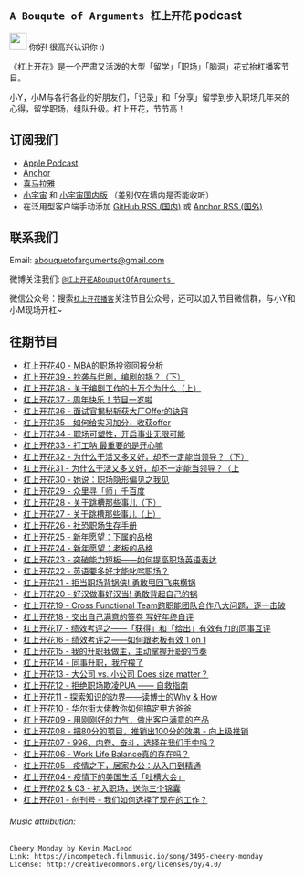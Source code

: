 ## `A Bouqute of Arguments 杠上开花` podcast

<img src="https://emma-oc.github.io/podcast-host/img/logo.jpg" height="30" width="30"> 你好! 很高兴认识你 :)

《杠上开花》是一个严肃又活泼的大型「留学」「职场」「脑洞」花式抬杠播客节目。

小Y，小M与各行各业的好朋友们，「记录」和「分享」留学到步入职场几年来的心得，留学职场，组队升级。杠上开花，节节高！

## 订阅我们
* [Apple Podcast](https://podcasts.apple.com/us/podcast/%E6%9D%A0%E4%B8%8A%E5%BC%80%E8%8A%B1-a-bouquet-of-arguments/id1523066220)
* [Anchor](https://anchor.fm/a-bouquet-of-arguments)
* [喜马拉雅](https://www.ximalaya.com/gerenchengzhang/39801152/)
* [小宇宙](https://www.xiaoyuzhoufm.com/podcast/5f07fbc86d7660742741a603) 和 [小宇宙国内版](https://www.xiaoyuzhoufm.com/podcast/6057ba67bccc4a30fc8b2fa1) （差别仅在墙内是否能收听）
* 在泛用型客户端手动添加 [GitHub RSS (国内)](feed.xml) 或 [Anchor RSS (国外)](https://anchor.fm/s/2aa384a8/podcast/rss)

## 联系我们

Email:  [abouquetofarguments@gmail.com](mailto:abouquetofarguments@gmail.com) 

微博关注我们: [`@杠上开花ABouquetOfArguments `](https://www.weibo.com/u/7478127455) 

微信公众号：搜索[`杠上开花播客`](https://mp.weixin.qq.com/s/U-lGx468O335zqyKe0n5xA)关注节目公众号，还可以加入节目微信群，与小Y和小M现场开杠~

## 往期节目
* [杠上开花40 - MBA的职场投资回报分析](audio_files/ep040.m4a)
* [杠上开花39 - 抄袭与烂剧，编剧的锅？（下）](audio_files/ep039.m4a)
* [杠上开花38 - 关于编剧工作的十万个为什么（上）](audio_files/ep038.m4a)
* [杠上开花37 - 周年快乐！节目一岁啦](audio_files/ep037.m4a)
* [杠上开花36 - 面试官揭秘斩获大厂Offer的诀窍](audio_files/ep036.m4a)
* [杠上开花35 - 如何给实习加分，收获offer](audio_files/ep035.m4a)
* [杠上开花34 - 职场可塑性，开启事业无限可能](audio_files/ep034.m4a)
* [杠上开花33 - 打工呐 最重要的是开心嘛](audio_files/ep033.m4a)
* [杠上开花32 - 为什么干活又多又好，却不一定能当领导？（下）](audio_files/ep032.m4a)
* [杠上开花31 - 为什么干活又多又好，却不一定能当领导？（上](audio_files/ep031.mp3)
* [杠上开花30 - 她说：职场隐形偏见之我见](audio_files/ep030.mp3)
* [杠上开花29 - 众里寻「师」千百度](audio_files/ep029.mp3)
*   [杠上开花28 - 关于跳槽那些事儿（下）](audio_files/ep028.mp3)
*   [杠上开花27 - 关于跳槽那些事儿（上）](audio_files/ep027.mp3)
*   [杠上开花26 - 社恐职场生存手册](audio_files/ep026.mp3)
*   [杠上开花25 - 新年愿望：下属的品格](audio_files/ep025.mp3)
*   [杠上开花24 - 新年愿望：老板的品格](audio_files/ep024.mp3)
* [杠上开花23 - 突破能力短板——如何提高职场英语表达](audio_files/ep023.mp3)
* [杠上开花22 - 英语要多好才能叱咤职场？](audio_files/ep022.mp3)
* [杠上开花21 - 拒当职场背锅侠! 勇敢甩回飞来横锅](audio_files/ep021.mp3)
* [杠上开花20 - 好汉做事好汉当! 勇敢背起自己的锅](audio_files/ep020.mp3)
* [杠上开花19 - Cross Functional Team跨职能团队合作八大问题，逐一击破](audio_files/ep019.mp3)
* [杠上开花18 - 交出自己满意的答卷 写好年终自评](audio_files/ep018.mp3)
* [杠上开花17 - 绩效考评之——「获得」和「给出」有效有力的同事互评](audio_files/ep017.mp3)
* [杠上开花16 - 绩效考评之——如何跟老板有效 1 on 1](audio_files/ep016.mp3)
* [杠上开花15 - 我的升职我做主，主动掌握升职的节奏](audio_files/ep015.mp3)
* [杠上开花14 - 同事升职，我柠檬了](audio_files/ep014.mp3)
* [杠上开花13 - 大公司 vs. 小公司 Does size matter？](audio_files/ep013.mp3)
* [杠上开花12 - 拒绝职场欺凌PUA —— 自救指南](audio_files/ep012.mp3)
* [杠上开花11 - 探索知识的边界——读博士的Why & How](audio_files/ep011.mp3)
* [杠上开花10 - 华尔街大佬教你如何搞定甲方爸爸](audio_files/ep010.mp3)
* [杠上开花09 - 用刚刚好的力气，做出客户满意的产品](audio_files/ep009.mp3)
* [杠上开花08 - 把80分的项目，推销出100分的效果 - 向上级推销](audio_files/ep008.mp3)
* [杠上开花07 - 996、内卷、奋斗，选择在我们手中吗？](audio_files/ep007.mp3)
* [杠上开花06 - Work Life Balance真的存在吗？](audio_files/ep006.mp3)
* [杠上开花05 - 疫情之下，居家办公：从入门到精通](audio_files/ep005.mp3)
* [杠上开花04 - 疫情下的美国生活「吐槽大会」](audio_files/ep004.mp3)
* [杠上开花02 & 03 - 初入职场，送你三个锦囊](audio_files/ep002.mp3)
* [杠上开花01 - 创刊号 - 我们如何选择了现在的工作？](audio_files/ep001.mp3)


###### Music attribution:
```
Cheery Monday by Kevin MacLeod
Link: https://incompetech.filmmusic.io/song/3495-cheery-monday
License: http://creativecommons.org/licenses/by/4.0/
```